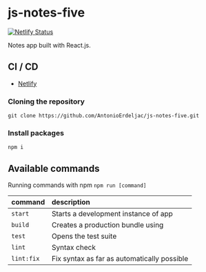 # js-notes-five
[![Netlify Status](https://api.netlify.com/api/v1/badges/ab52a7c3-83be-4bfa-9d37-f6d99dab096d/deploy-status)](https://app.netlify.com/sites/tender-ritchie-877c56/deploys)

Notes app built with React.js.

## CI / CD

- [Netlify](https://tender-ritchie-877c56.netlify.app)

### Cloning the repository

```shell
git clone https://github.com/AntonioErdeljac/js-notes-five.git
```

### Install packages


```shell
npm i
```

## Available commands

Running commands with npm `npm run [command]`

| command            | description                                                                                                                                                                 |
| :----------------- | :-------------------------------------------------------------------------------------------------------------------------------------------------------------------------- |
| `start`            | Starts a development instance of app                                                                                                                                        |
| `build`            | Creates a production bundle using                                                                                                                                           |
| `test`             | Opens the test suite                                                                                                                                                        |
| `lint`             | Syntax check                                                                                                                                                                |
| `lint:fix`         | Fix syntax as far as automatically possible                                                                                                                                 |
